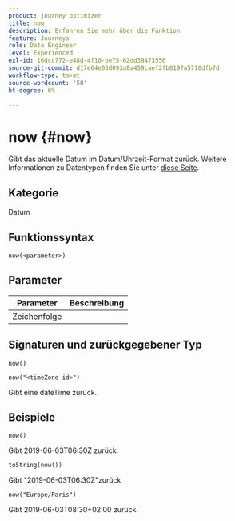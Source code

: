 ```yaml
---
product: journey optimizer
title: now
description: Erfahren Sie mehr über die Funktion
feature: Journeys
role: Data Engineer
level: Experienced
exl-id: 16dcc772-e48d-4f10-be75-62dd39473556
source-git-commit: d17e64e03d093a8a459caef2fb0197a5710dfb7d
workflow-type: tm+mt
source-wordcount: '58'
ht-degree: 0%

---
```


# now {#now}

Gibt das aktuelle Datum im Datum/Uhrzeit-Format zurück. Weitere Informationen zu Datentypen finden Sie unter [diese Seite](../expression/data-types.md).

## Kategorie

Datum

## Funktionssyntax

`now(<parameter>)`

## Parameter

| Parameter | Beschreibung |
|--- |--- |
| Zeichenfolge |  |

## Signaturen und zurückgegebener Typ

`now()`

`now("<timeZone id>")`

Gibt eine dateTime zurück.

## Beispiele

`now()`

Gibt 2019-06-03T06:30Z zurück.

`toString(now())`

Gibt &quot;2019-06-03T06:30Z&quot;zurück

`now("Europe/Paris")`

Gibt 2019-06-03T08:30+02:00 zurück.
